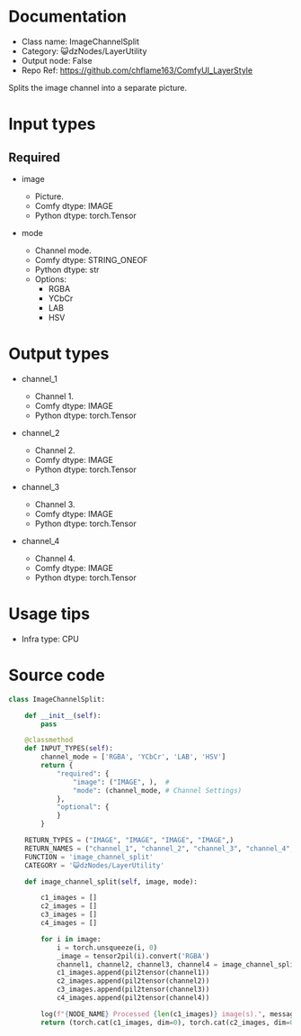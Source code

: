 # Documentation
- Class name: ImageChannelSplit
- Category: 😺dzNodes/LayerUtility
- Output node: False
- Repo Ref: https://github.com/chflame163/ComfyUI_LayerStyle

Splits the image channel into a separate picture.

# Input types

## Required

- image
    - Picture.
    - Comfy dtype: IMAGE
    - Python dtype: torch.Tensor

- mode
    - Channel mode.
    - Comfy dtype: STRING_ONEOF
    - Python dtype: str
    - Options:
        - RGBA
        - YCbCr
        - LAB
        - HSV

# Output types

- channel_1
    - Channel 1.
    - Comfy dtype: IMAGE
    - Python dtype: torch.Tensor

- channel_2
    - Channel 2.
    - Comfy dtype: IMAGE
    - Python dtype: torch.Tensor

- channel_3
    - Channel 3.
    - Comfy dtype: IMAGE
    - Python dtype: torch.Tensor

- channel_4
    - Channel 4.
    - Comfy dtype: IMAGE
    - Python dtype: torch.Tensor

# Usage tips
- Infra type: CPU

# Source code
```python
class ImageChannelSplit:

    def __init__(self):
        pass

    @classmethod
    def INPUT_TYPES(self):
        channel_mode = ['RGBA', 'YCbCr', 'LAB', 'HSV']
        return {
            "required": {
                "image": ("IMAGE", ),  #
                "mode": (channel_mode, # Channel Settings)
            },
            "optional": {
            }
        }

    RETURN_TYPES = ("IMAGE", "IMAGE", "IMAGE", "IMAGE",)
    RETURN_NAMES = ("channel_1", "channel_2", "channel_3", "channel_4",)
    FUNCTION = 'image_channel_split'
    CATEGORY = '😺dzNodes/LayerUtility'

    def image_channel_split(self, image, mode):

        c1_images = []
        c2_images = []
        c3_images = []
        c4_images = []

        for i in image:
            i = torch.unsqueeze(i, 0)
            _image = tensor2pil(i).convert('RGBA')
            channel1, channel2, channel3, channel4 = image_channel_split(_image, mode)
            c1_images.append(pil2tensor(channel1))
            c2_images.append(pil2tensor(channel2))
            c3_images.append(pil2tensor(channel3))
            c4_images.append(pil2tensor(channel4))

        log(f"{NODE_NAME} Processed {len(c1_images)} image(s).", message_type='finish')
        return (torch.cat(c1_images, dim=0), torch.cat(c2_images, dim=0), torch.cat(c3_images, dim=0), torch.cat(c4_images, dim=0),)
```